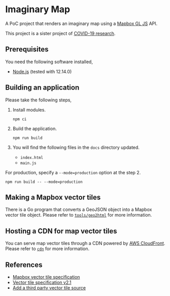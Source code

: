 # Imaginary Map

A PoC project that renders an imaginary map using a [Mapbox GL JS](https://docs.mapbox.com/mapbox-gl-js/api/) API.

This project is a sister project of [COVID-19 research](https://github.com/metasphere-xyz/covid19-research).

## Prerequisites

You need the following software installed,
- [Node.js](https://nodejs.org/en/) (tested with 12.14.0)

## Building an application

Please take the following steps,

1. Install modules.

    ```
    npm ci
    ```

2. Build the application.

    ```
    npm run build
    ```

3. You will find the following files in the `docs` directory updated.
    - `index.html`
    - `main.js`

For production, specify a `--mode=production` option at the step 2.

```
npm run build -- --mode=production
```

## Making a Mapbox vector tiles

There is a Go program that converts a GeoJSON object into a Mapbox vector tile object.
Please refer to [`tools/geo2html`](tools/geo2html) for more information.

## Hosting a CDN for map vector tiles

You can serve map vector tiles through a CDN powered by [AWS CloudFront](https://aws.amazon.com/cloudfront/).
Please refer to [`cdn`](cdn) for more information.

## References

- [Mapbox vector tile specification](https://docs.mapbox.com/vector-tiles/specification/)
- [Vector tile specification v2.1](https://github.com/mapbox/vector-tile-spec/tree/master/2.1)
- [Add a third party vector tile source](https://docs.mapbox.com/mapbox-gl-js/example/third-party/)
